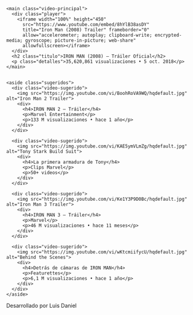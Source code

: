 <!DOCTYPE html>
<html lang="es">
<head>
   <meta charset="utf-8" />
    <meta name="viewport" content="width=device-width, initial-scale=1" />
  <link rel="stylesheet" href="css/estilos.css" />
    <title>Mini Sitio</title>
    </head>
<body>
  <div class="container">
    
    <main class="video-principal">
      <div class="player">
        <iframe width="100%" height="450" 
          src="https://www.youtube.com/embed/8hYlB38asDY"
          title="Iron Man (2008) Trailer" frameborder="0"
          allow="accelerometer; autoplay; clipboard-write; encrypted-media; gyroscope; picture-in-picture; web-share"
          allowfullscreen></iframe>
      </div>
      <h2 class="titulo">IRON MAN (2008) — Tráiler Oficial</h2>
      <p class="detalles">35,620,861 visualizaciones • 5 oct. 2018</p>
    </main>


    <aside class="sugeridos">
      <div class="video-sugerido">
        <img src="https://img.youtube.com/vi/BoohRoVA9WQ/hqdefault.jpg" alt="Iron Man 2 Trailer">
        <div>
          <h4>IRON MAN 2 — Tráiler</h4>
          <p>Marvel Entertainment</p>
          <p>133 M visualizaciones • hace 1 año</p>
        </div>
      </div>

      <div class="video-sugerido">
        <img src="https://img.youtube.com/vi/KAE5ymVLmZg/hqdefault.jpg" alt="Tony Stark Build Suit">
        <div>
          <h4>La primera armadura de Tony</h4>
          <p>Clips Marvel</p>
          <p>50+ videos</p>
        </div>
      </div>

      <div class="video-sugerido">
        <img src="https://img.youtube.com/vi/Ke1Y3P9D0Bc/hqdefault.jpg" alt="Iron Man 3 Trailer">
        <div>
          <h4>IRON MAN 3 — Tráiler</h4>
          <p>Marvel</p>
          <p>46 M visualizaciones • hace 11 meses</p>
        </div>
      </div>

      <div class="video-sugerido">
        <img src="https://img.youtube.com/vi/wKtcmiifycU/hqdefault.jpg" alt="Behind the Scenes">
        <div>
          <h4>Detrás de cámaras de IRON MAN</h4>
          <p>Featurettes</p>
          <p>6,1 M visualizaciones • hace 1 año</p>
        </div>
      </div>
    </aside>
  </div>
<footer>
    <p>Desarrollado por Luis Daniel</p>
  </footer>
</body>
</html>
